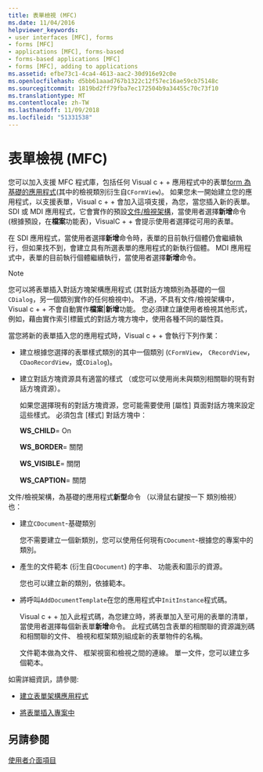 ```yaml
---
title: 表單檢視 (MFC)
ms.date: 11/04/2016
helpviewer_keywords:
- user interfaces [MFC], forms
- forms [MFC]
- applications [MFC], forms-based
- forms-based applications [MFC]
- forms [MFC], adding to applications
ms.assetid: efbe73c1-4ca4-4613-aac2-30d916e92c0e
ms.openlocfilehash: d5bb61aaad767b1322c12f57ec16ae59cb75148c
ms.sourcegitcommit: 1819bd2ff79fba7ec172504b9a34455c70c73f10
ms.translationtype: MT
ms.contentlocale: zh-TW
ms.lasthandoff: 11/09/2018
ms.locfileid: "51331538"
---
```

# <a name="form-views-mfc"></a>表單檢視 (MFC)

您可以加入支援 MFC 程式庫，包括任何 Visual c + + 應用程式中的表單[form 為基礎的應用程式](../mfc/reference/creating-a-forms-based-mfc-application.md)(其中的檢視類別衍生自`CFormView`)。 如果您未一開始建立您的應用程式，以支援表單，Visual c + + 會加入這項支援，為您，當您插入新的表單。 SDI 或 MDI 應用程式，它會實作的預設[文件/檢視架構](../mfc/document-view-architecture.md)，當使用者選擇**新增**命令 (根據預設，在**檔案**功能表)，VisualC + + 會提示使用者選擇從可用的表單。

在 SDI 應用程式，當使用者選擇**新增**命令時，表單的目前執行個體仍會繼續執行，但如果找不到，會建立具有所選表單的應用程式的新執行個體。 MDI 應用程式中，表單的目前執行個體繼續執行，當使用者選擇**新增**命令。

> [!NOTE]
>  您可以將表單插入對話方塊架構應用程式 (其對話方塊類別為基礎的一個`CDialog`，另一個類別實作的任何檢視中)。 不過，不具有文件/檢視架構中，Visual c + + 不會自動實作**檔案**&#124;**新增**功能。 您必須建立讓使用者檢視其他形式，例如，藉由實作索引標籤式的對話方塊方塊中，使用各種不同的屬性頁。

當您將新的表單插入您的應用程式時，Visual c + + 會執行下列作業：

- 建立根據您選擇的表單樣式類別的其中一個類別 (`CFormView`， `CRecordView`， `CDaoRecordView`，或`CDialog`)。

- 建立對話方塊資源具有適當的樣式 （或您可以使用尚未與類別相關聯的現有對話方塊資源）。

   如果您選擇現有的對話方塊資源，您可能需要使用 [屬性] 頁面對話方塊來設定這些樣式。 必須包含 [樣式] 對話方塊中：

     **WS_CHILD**= On

     **WS_BORDER**= 關閉

     **WS_VISIBLE**= 關閉

     **WS_CAPTION**= 關閉

文件/檢視架構，為基礎的應用程式**新型**命令 （以滑鼠右鍵按一下 類別檢視） 也：

- 建立`CDocument`-基礎類別

   您不需要建立一個新類別，您可以使用任何現有`CDocument`-根據您的專案中的類別。

- 產生的文件範本 (衍生自`CDocument`) 的字串、 功能表和圖示的資源。

   您也可以建立新的類別，依據範本。

- 將呼叫`AddDocumentTemplate`在您的應用程式中`InitInstance`程式碼。

   Visual c + + 加入此程式碼，為您建立時，將表單加入至可用的表單的清單，當使用者選擇每個新表單**新增**命令。 此程式碼包含表單的相關聯的資源識別碼和相關聯的文件、 檢視和框架類別組成新的表單物件的名稱。

   文件範本做為文件、 框架視窗和檢視之間的連線。 單一文件，您可以建立多個範本。

如需詳細資訊，請參閱:

- [建立表單架構應用程式](../mfc/reference/creating-a-forms-based-mfc-application.md)

- [將表單插入專案中](../mfc/inserting-a-form-into-a-project.md)

## <a name="see-also"></a>另請參閱

[使用者介面項目](../mfc/user-interface-elements-mfc.md)
